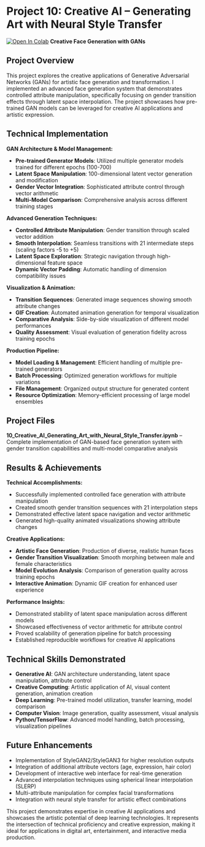 # Project 10: Creative AI – Generating Art with Neural Style Transfer

[![Open In Colab](https://colab.research.google.com/assets/colab-badge.svg)](https://colab.research.google.com/drive/1D-pUbKlPNIYuVtkM67VvXMnN_s_qocpc) **Creative Face Generation with GANs**

## Project Overview
This project explores the creative applications of Generative Adversarial Networks (GANs) for artistic face generation and transformation. I implemented an advanced face generation system that demonstrates controlled attribute manipulation, specifically focusing on gender transition effects through latent space interpolation. The project showcases how pre-trained GAN models can be leveraged for creative AI applications and artistic expression.

## Technical Implementation

**GAN Architecture & Model Management:**
- **Pre-trained Generator Models**: Utilized multiple generator models trained for different epochs (100-700)
- **Latent Space Manipulation**: 100-dimensional latent vector generation and modification
- **Gender Vector Integration**: Sophisticated attribute control through vector arithmetic
- **Multi-Model Comparison**: Comprehensive analysis across different training stages

**Advanced Generation Techniques:**
- **Controlled Attribute Manipulation**: Gender transition through scaled vector addition
- **Smooth Interpolation**: Seamless transitions with 21 intermediate steps (scaling factors -5 to +5)
- **Latent Space Exploration**: Strategic navigation through high-dimensional feature space
- **Dynamic Vector Padding**: Automatic handling of dimension compatibility issues

**Visualization & Animation:**
- **Transition Sequences**: Generated image sequences showing smooth attribute changes
- **GIF Creation**: Automated animation generation for temporal visualization
- **Comparative Analysis**: Side-by-side visualization of different model performances
- **Quality Assessment**: Visual evaluation of generation fidelity across training epochs

**Production Pipeline:**
- **Model Loading & Management**: Efficient handling of multiple pre-trained generators
- **Batch Processing**: Optimized generation workflows for multiple variations
- **File Management**: Organized output structure for generated content
- **Resource Optimization**: Memory-efficient processing of large model ensembles

## Project Files
**10_Creative_AI_Generating_Art_with_Neural_Style_Transfer.ipynb** – Complete implementation of GAN-based face generation system with gender transition capabilities and multi-model comparative analysis

## Results & Achievements

**Technical Accomplishments:**
- Successfully implemented controlled face generation with attribute manipulation
- Created smooth gender transition sequences with 21 interpolation steps
- Demonstrated effective latent space navigation and vector arithmetic
- Generated high-quality animated visualizations showing attribute changes

**Creative Applications:**
- **Artistic Face Generation**: Production of diverse, realistic human faces
- **Gender Transition Visualization**: Smooth morphing between male and female characteristics
- **Model Evolution Analysis**: Comparison of generation quality across training epochs
- **Interactive Animation**: Dynamic GIF creation for enhanced user experience

**Performance Insights:**
- Demonstrated stability of latent space manipulation across different models
- Showcased effectiveness of vector arithmetic for attribute control
- Proved scalability of generation pipeline for batch processing
- Established reproducible workflows for creative AI applications

## Technical Skills Demonstrated
- **Generative AI**: GAN architecture understanding, latent space manipulation, attribute control
- **Creative Computing**: Artistic application of AI, visual content generation, animation creation
- **Deep Learning**: Pre-trained model utilization, transfer learning, model comparison
- **Computer Vision**: Image generation, quality assessment, visual analysis
- **Python/TensorFlow**: Advanced model handling, batch processing, visualization pipelines

## Future Enhancements
- Implementation of StyleGAN2/StyleGAN3 for higher resolution outputs
- Integration of additional attribute vectors (age, expression, hair color)
- Development of interactive web interface for real-time generation
- Advanced interpolation techniques using spherical linear interpolation (SLERP)
- Multi-attribute manipulation for complex facial transformations
- Integration with neural style transfer for artistic effect combinations

This project demonstrates expertise in creative AI applications and showcases the artistic potential of deep learning technologies. It represents the intersection of technical proficiency and creative expression, making it ideal for applications in digital art, entertainment, and interactive media production.